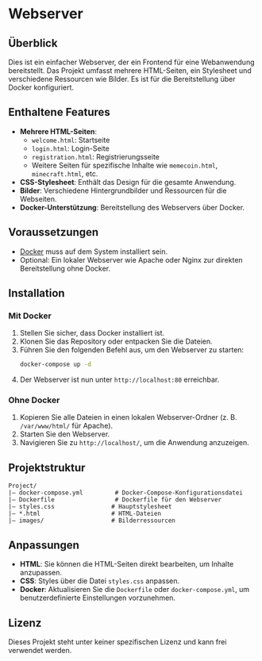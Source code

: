 # Webserver

## Überblick
Dies ist ein einfacher Webserver, der ein Frontend für eine Webanwendung bereitstellt. Das Projekt umfasst mehrere HTML-Seiten, ein Stylesheet und verschiedene Ressourcen wie Bilder. Es ist für die Bereitstellung über Docker konfiguriert.

## Enthaltene Features
- **Mehrere HTML-Seiten**:
  - `welcome.html`: Startseite
  - `login.html`: Login-Seite
  - `registration.html`: Registrierungsseite
  - Weitere Seiten für spezifische Inhalte wie `memecoin.html`, `minecraft.html`, etc.
- **CSS-Stylesheet**: Enthält das Design für die gesamte Anwendung.
- **Bilder**: Verschiedene Hintergrundbilder und Ressourcen für die Webseiten.
- **Docker-Unterstützung**: Bereitstellung des Webservers über Docker.

## Voraussetzungen
- [Docker](https://www.docker.com/) muss auf dem System installiert sein.
- Optional: Ein lokaler Webserver wie Apache oder Nginx zur direkten Bereitstellung ohne Docker.

## Installation
### Mit Docker
1. Stellen Sie sicher, dass Docker installiert ist.
2. Klonen Sie das Repository oder entpacken Sie die Dateien.
3. Führen Sie den folgenden Befehl aus, um den Webserver zu starten:
   ```bash
   docker-compose up -d
   ```
4. Der Webserver ist nun unter `http://localhost:80` erreichbar.

### Ohne Docker
1. Kopieren Sie alle Dateien in einen lokalen Webserver-Ordner (z. B. `/var/www/html/` für Apache).
2. Starten Sie den Webserver.
3. Navigieren Sie zu `http://localhost/`, um die Anwendung anzuzeigen.

## Projektstruktur
```
Project/
|— docker-compose.yml         # Docker-Compose-Konfigurationsdatei
|— Dockerfile                 # Dockerfile für den Webserver
|— styles.css                # Hauptstylesheet
|— *.html                    # HTML-Dateien
|— images/                   # Bilderressourcen
```

## Anpassungen
- **HTML**: Sie können die HTML-Seiten direkt bearbeiten, um Inhalte anzupassen.
- **CSS**: Styles über die Datei `styles.css` anpassen.
- **Docker**: Aktualisieren Sie die `Dockerfile` oder `docker-compose.yml`, um benutzerdefinierte Einstellungen vorzunehmen.

## Lizenz
Dieses Projekt steht unter keiner spezifischen Lizenz und kann frei verwendet werden.

